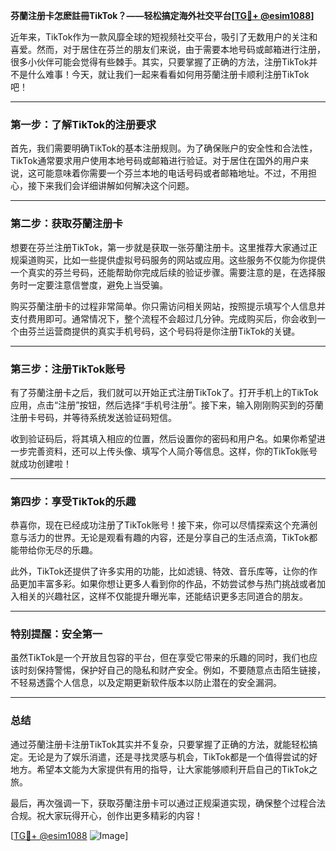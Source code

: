 **芬蘭注册卡怎麽註冊TikTok？——轻松搞定海外社交平台[[TG💪+ @esim1088](https://t.me/s/esim1088)]**

近年来，TikTok作为一款风靡全球的短视频社交平台，吸引了无数用户的关注和喜爱。然而，对于居住在芬兰的朋友们来说，由于需要本地号码或邮箱进行注册，很多小伙伴可能会觉得有些棘手。其实，只要掌握了正确的方法，注册TikTok并不是什么难事！今天，就让我们一起来看看如何用芬蘭注册卡顺利注册TikTok吧！

---

### **第一步：了解TikTok的注册要求**

首先，我们需要明确TikTok的基本注册规则。为了确保账户的安全性和合法性，TikTok通常要求用户使用本地号码或邮箱进行验证。对于居住在国外的用户来说，这可能意味着你需要一个芬兰本地的电话号码或者邮箱地址。不过，不用担心，接下来我们会详细讲解如何解决这个问题。

---

### **第二步：获取芬蘭注册卡**

想要在芬兰注册TikTok，第一步就是获取一张芬蘭注册卡。这里推荐大家通过正规渠道购买，比如一些提供虚拟号码服务的网站或应用。这些服务不仅能为你提供一个真实的芬兰号码，还能帮助你完成后续的验证步骤。需要注意的是，在选择服务时一定要注意信誉度，避免上当受骗。

购买芬蘭注册卡的过程非常简单。你只需访问相关网站，按照提示填写个人信息并支付费用即可。通常情况下，整个流程不会超过几分钟。完成购买后，你会收到一个由芬兰运营商提供的真实手机号码，这个号码将是你注册TikTok的关键。

---

### **第三步：注册TikTok账号**

有了芬蘭注册卡之后，我们就可以开始正式注册TikTok了。打开手机上的TikTok应用，点击“注册”按钮，然后选择“手机号注册”。接下来，输入刚刚购买到的芬蘭注册卡号码，并等待系统发送验证码短信。

收到验证码后，将其填入相应的位置，然后设置你的密码和用户名。如果你希望进一步完善资料，还可以上传头像、填写个人简介等信息。这样，你的TikTok账号就成功创建啦！

---

### **第四步：享受TikTok的乐趣**

恭喜你，现在已经成功注册了TikTok账号！接下来，你可以尽情探索这个充满创意与活力的世界。无论是观看有趣的内容，还是分享自己的生活点滴，TikTok都能带给你无尽的乐趣。

此外，TikTok还提供了许多实用的功能，比如滤镜、特效、音乐库等，让你的作品更加丰富多彩。如果你想让更多人看到你的作品，不妨尝试参与热门挑战或者加入相关的兴趣社区，这样不仅能提升曝光率，还能结识更多志同道合的朋友。

---

### **特别提醒：安全第一**

虽然TikTok是一个开放且包容的平台，但在享受它带来的乐趣的同时，我们也应该时刻保持警惕，保护好自己的隐私和财产安全。例如，不要随意点击陌生链接，不轻易透露个人信息，以及定期更新软件版本以防止潜在的安全漏洞。

---

### **总结**

通过芬蘭注册卡注册TikTok其实并不复杂，只要掌握了正确的方法，就能轻松搞定。无论是为了娱乐消遣，还是寻找灵感与机会，TikTok都是一个值得尝试的好地方。希望本文能为大家提供有用的指导，让大家能够顺利开启自己的TikTok之旅。

最后，再次强调一下，获取芬蘭注册卡可以通过正规渠道实现，确保整个过程合法合规。祝大家玩得开心，创作出更多精彩的内容！

[[TG💪+ @esim1088](https://t.me/s/esim1088) ![Image](https://i.postimg.cc/4NQfJmqS/Snipaste-2025-05-13-00-14-12.png)]
